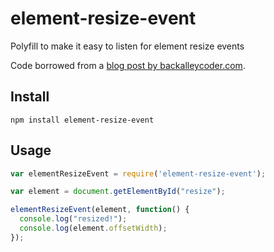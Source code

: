 element-resize-event
==================

Polyfill to make it easy to listen for element resize events

Code borrowed from a [blog post by
backalleycoder.com](http://www.backalleycoder.com/2013/03/18/cross-browser-event-based-element-resize-detection/).

## Install
`npm install element-resize-event`

## Usage
```javascript
var elementResizeEvent = require('element-resize-event');

var element = document.getElementById("resize");

elementResizeEvent(element, function() {
  console.log("resized!");
  console.log(element.offsetWidth);
});
```
